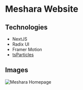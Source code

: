 # Meshara Website

## Technologies

- NextJS
- Radix UI
- Framer Motion
- [tsParticles](https://github.com/tsparticles/tsparticles)

## Images

![Meshara Homepage](proj/meshara-dark.gif)
